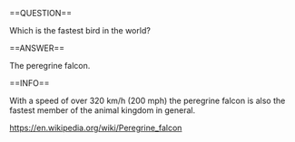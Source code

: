 ==QUESTION==

Which is the fastest bird in the world?

==ANSWER==

The peregrine falcon.

==INFO==

With a speed of over 320 km/h (200 mph) the peregrine falcon is also the fastest
member of the animal kingdom in general.

https://en.wikipedia.org/wiki/Peregrine_falcon
